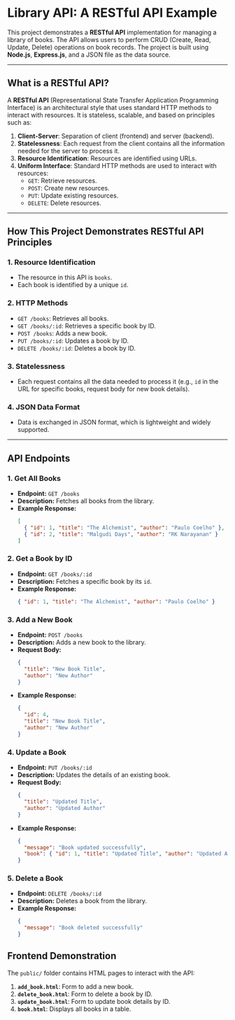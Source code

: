 # Library API: A RESTful API Example

This project demonstrates a **RESTful API** implementation for managing a library of books. The API allows users to perform CRUD (Create, Read, Update, Delete) operations on book records. The project is built using **Node.js**, **Express.js**, and a JSON file as the data source.

---

## What is a RESTful API?

A **RESTful API** (Representational State Transfer Application Programming Interface) is an architectural style that uses standard HTTP methods to interact with resources. It is stateless, scalable, and based on principles such as:

1. **Client-Server**: Separation of client (frontend) and server (backend).
2. **Statelessness**: Each request from the client contains all the information needed for the server to process it.
3. **Resource Identification**: Resources are identified using URLs.
4. **Uniform Interface**: Standard HTTP methods are used to interact with resources:
   - `GET`: Retrieve resources.
   - `POST`: Create new resources.
   - `PUT`: Update existing resources.
   - `DELETE`: Delete resources.

---

## How This Project Demonstrates RESTful API Principles

### 1. **Resource Identification**

- The resource in this API is `books`.
- Each book is identified by a unique `id`.

### 2. **HTTP Methods**

- `GET /books`: Retrieves all books.
- `GET /books/:id`: Retrieves a specific book by ID.
- `POST /books`: Adds a new book.
- `PUT /books/:id`: Updates a book by ID.
- `DELETE /books/:id`: Deletes a book by ID.

### 3. **Statelessness**

- Each request contains all the data needed to process it (e.g., `id` in the URL for specific books, request body for new book details).

### 4. **JSON Data Format**

- Data is exchanged in JSON format, which is lightweight and widely supported.

---

## API Endpoints

### 1. **Get All Books**

- **Endpoint:** `GET /books`
- **Description:** Fetches all books from the library.
- **Example Response:**
  ```json
  [
    { "id": 1, "title": "The Alchemist", "author": "Paulo Coelho" },
    { "id": 2, "title": "Malgudi Days", "author": "RK Narayanan" }
  ]
  ```

### 2. **Get a Book by ID**

- **Endpoint:** `GET /books/:id`
- **Description:** Fetches a specific book by its `id`.
- **Example Response:**
  ```json
  { "id": 1, "title": "The Alchemist", "author": "Paulo Coelho" }
  ```

### 3. **Add a New Book**

- **Endpoint:** `POST /books`
- **Description:** Adds a new book to the library.
- **Request Body:**
  ```json
  {
    "title": "New Book Title",
    "author": "New Author"
  }
  ```
- **Example Response:**
  ```json
  {
    "id": 4,
    "title": "New Book Title",
    "author": "New Author"
  }
  ```

### 4. **Update a Book**

- **Endpoint:** `PUT /books/:id`
- **Description:** Updates the details of an existing book.
- **Request Body:**
  ```json
  {
    "title": "Updated Title",
    "author": "Updated Author"
  }
  ```
- **Example Response:**
  ```json
  {
    "message": "Book updated successfully",
    "book": { "id": 1, "title": "Updated Title", "author": "Updated Author" }
  }
  ```

### 5. **Delete a Book**

- **Endpoint:** `DELETE /books/:id`
- **Description:** Deletes a book from the library.
- **Example Response:**
  ```json
  {
    "message": "Book deleted successfully"
  }
  ```

## Frontend Demonstration

The `public/` folder contains HTML pages to interact with the API:

1. **`add_book.html`**: Form to add a new book.
2. **`delete_book.html`**: Form to delete a book by ID.
3. **`update_book.html`**: Form to update book details by ID.
4. **`book.html`**: Displays all books in a table.
